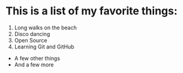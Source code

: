 # This is a list of my favorite things:
1. Long walks on the beach
2. Disco dancing
3. Open Source
4. Learning Git and GitHub
- A few other things
- And a few more
